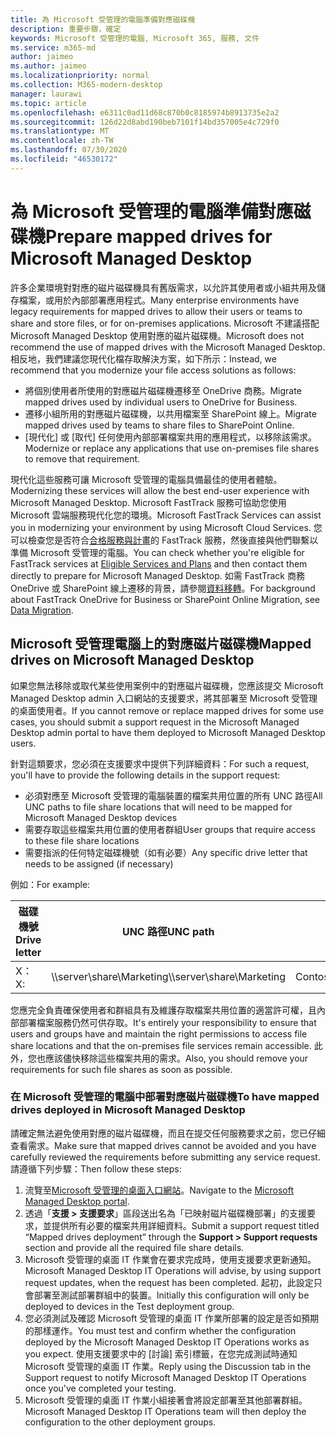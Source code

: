 ```yaml
---
title: 為 Microsoft 受管理的電腦準備對應磁碟機
description: 重要步驟，確定
keywords: Microsoft 受管理的電腦, Microsoft 365, 服務, 文件
ms.service: m365-md
author: jaimeo
ms.author: jaimeo
ms.localizationpriority: normal
ms.collection: M365-modern-desktop
manager: laurawi
ms.topic: article
ms.openlocfilehash: e6311c0ad11d68c870b0c8185974b8913735e2a2
ms.sourcegitcommit: 126d22d8abd190beb7101f14bd357005e4c729f0
ms.translationtype: MT
ms.contentlocale: zh-TW
ms.lasthandoff: 07/30/2020
ms.locfileid: "46530172"
---
```

#  <a name="prepare-mapped-drives-for-microsoft-managed-desktop"></a><span data-ttu-id="9cc70-104">為 Microsoft 受管理的電腦準備對應磁碟機</span><span class="sxs-lookup"><span data-stu-id="9cc70-104">Prepare mapped drives for Microsoft Managed Desktop</span></span>

<span data-ttu-id="9cc70-105">許多企業環境對對應的磁片磁碟機具有舊版需求，以允許其使用者或小組共用及儲存檔案，或用於內部部署應用程式。</span><span class="sxs-lookup"><span data-stu-id="9cc70-105">Many enterprise environments have legacy requirements for mapped drives to allow their users or teams to share and store files, or for on-premises applications.</span></span> <span data-ttu-id="9cc70-106">Microsoft 不建議搭配 Microsoft Managed Desktop 使用對應的磁片磁碟機。</span><span class="sxs-lookup"><span data-stu-id="9cc70-106">Microsoft does not recommend the use of mapped drives with the Microsoft Managed Desktop.</span></span> <span data-ttu-id="9cc70-107">相反地，我們建議您現代化檔存取解決方案，如下所示：</span><span class="sxs-lookup"><span data-stu-id="9cc70-107">Instead, we recommend that you modernize your file access solutions as follows:</span></span>
  
- <span data-ttu-id="9cc70-108">將個別使用者所使用的對應磁片磁碟機遷移至 OneDrive 商務。</span><span class="sxs-lookup"><span data-stu-id="9cc70-108">Migrate mapped drives used by individual users to OneDrive for Business.</span></span> 
- <span data-ttu-id="9cc70-109">遷移小組所用的對應磁片磁碟機，以共用檔案至 SharePoint 線上。</span><span class="sxs-lookup"><span data-stu-id="9cc70-109">Migrate mapped drives used by teams to share files to SharePoint Online.</span></span> 
- <span data-ttu-id="9cc70-110">[現代化] 或 [取代] 任何使用內部部署檔案共用的應用程式，以移除該需求。</span><span class="sxs-lookup"><span data-stu-id="9cc70-110">Modernize or replace any applications that use on-premises file shares to remove that requirement.</span></span>
  
<span data-ttu-id="9cc70-111">現代化這些服務可讓 Microsoft 受管理的電腦具備最佳的使用者體驗。</span><span class="sxs-lookup"><span data-stu-id="9cc70-111">Modernizing these services will allow the best end-user experience with Microsoft Managed Desktop.</span></span> <span data-ttu-id="9cc70-112">Microsoft FastTrack 服務可協助您使用 Microsoft 雲端服務現代化您的環境。</span><span class="sxs-lookup"><span data-stu-id="9cc70-112">Microsoft FastTrack Services can assist you in modernizing your environment by using Microsoft Cloud Services.</span></span> <span data-ttu-id="9cc70-113">您可以檢查您是否符合[合格服務與計畫](https://docs.microsoft.com/fasttrack/m365-eligible-services-and-plans)的 FastTrack 服務，然後直接與他們聯繫以準備 Microsoft 受管理的電腦。</span><span class="sxs-lookup"><span data-stu-id="9cc70-113">You can check whether you're eligible for FastTrack services at [Eligible Services and Plans](https://docs.microsoft.com/fasttrack/m365-eligible-services-and-plans) and then contact them directly to prepare for Microsoft Managed Desktop.</span></span> <span data-ttu-id="9cc70-114">如需 FastTrack 商務 OneDrive 或 SharePoint 線上遷移的背景，請參閱[資料移轉](https://docs.microsoft.com/fasttrack/o365-data-migration)。</span><span class="sxs-lookup"><span data-stu-id="9cc70-114">For background about FastTrack OneDrive for Business or SharePoint Online Migration, see [Data Migration](https://docs.microsoft.com/fasttrack/o365-data-migration).</span></span>

## <a name="mapped-drives-on-microsoft-managed-desktop"></a><span data-ttu-id="9cc70-115">Microsoft 受管理電腦上的對應磁片磁碟機</span><span class="sxs-lookup"><span data-stu-id="9cc70-115">Mapped drives on Microsoft Managed Desktop</span></span>
 
<span data-ttu-id="9cc70-116">如果您無法移除或取代某些使用案例中的對應磁片磁碟機，您應該提交 Microsoft Managed Desktop admin 入口網站的支援要求，將其部署至 Microsoft 受管理的桌面使用者。</span><span class="sxs-lookup"><span data-stu-id="9cc70-116">If you cannot remove or replace mapped drives for some use cases, you should submit a support request in the Microsoft Managed Desktop admin portal to have them deployed to Microsoft Managed Desktop users.</span></span>
    
<span data-ttu-id="9cc70-117">針對這類要求，您必須在支援要求中提供下列詳細資料：</span><span class="sxs-lookup"><span data-stu-id="9cc70-117">For such a request, you'll have to provide the following details in the support request:</span></span> 

- <span data-ttu-id="9cc70-118">必須對應至 Microsoft 受管理的電腦裝置的檔案共用位置的所有 UNC 路徑</span><span class="sxs-lookup"><span data-stu-id="9cc70-118">All UNC paths to file share locations that will need to be mapped for Microsoft Managed Desktop devices</span></span> 
- <span data-ttu-id="9cc70-119">需要存取這些檔案共用位置的使用者群組</span><span class="sxs-lookup"><span data-stu-id="9cc70-119">User groups that require access to these file share locations</span></span> 
- <span data-ttu-id="9cc70-120">需要指派的任何特定磁碟機號（如有必要）</span><span class="sxs-lookup"><span data-stu-id="9cc70-120">Any specific drive letter that needs to be assigned (if necessary)</span></span>

<span data-ttu-id="9cc70-121">例如：</span><span class="sxs-lookup"><span data-stu-id="9cc70-121">For example:</span></span>

| <span data-ttu-id="9cc70-122">磁碟機號</span><span class="sxs-lookup"><span data-stu-id="9cc70-122">Drive letter</span></span> | <span data-ttu-id="9cc70-123">UNC 路徑</span><span class="sxs-lookup"><span data-stu-id="9cc70-123">UNC path</span></span> | <span data-ttu-id="9cc70-124">使用者群組</span><span class="sxs-lookup"><span data-stu-id="9cc70-124">User group</span></span> |
|--------------|----------|------------|
| <span data-ttu-id="9cc70-125">X：</span><span class="sxs-lookup"><span data-stu-id="9cc70-125">X:</span></span>  | <span data-ttu-id="9cc70-126">\\\server\share\Marketing</span><span class="sxs-lookup"><span data-stu-id="9cc70-126">\\\server\share\Marketing</span></span> | <span data-ttu-id="9cc70-127">ContosoMarketing</span><span class="sxs-lookup"><span data-stu-id="9cc70-127">ContosoMarketing</span></span> |

<span data-ttu-id="9cc70-128">您應完全負責確保使用者和群組具有及維護存取檔案共用位置的適當許可權，且內部部署檔案服務仍然可供存取。</span><span class="sxs-lookup"><span data-stu-id="9cc70-128">It's entirely your responsibility to ensure that users and groups have and maintain the right permissions to access file share locations and that the on-premises file services remain accessible.</span></span> <span data-ttu-id="9cc70-129">此外，您也應該儘快移除這些檔案共用的需求。</span><span class="sxs-lookup"><span data-stu-id="9cc70-129">Also, you should remove your requirements for such file shares as soon as possible.</span></span>

### <a name="to-have-mapped-drives-deployed-in-microsoft-managed-desktop"></a><span data-ttu-id="9cc70-130">在 Microsoft 受管理的電腦中部署對應磁片磁碟機</span><span class="sxs-lookup"><span data-stu-id="9cc70-130">To have mapped drives deployed in Microsoft Managed Desktop</span></span>
 
<span data-ttu-id="9cc70-131">請確定無法避免使用對應的磁片磁碟機，而且在提交任何服務要求之前，您已仔細查看需求。</span><span class="sxs-lookup"><span data-stu-id="9cc70-131">Make sure that mapped drives cannot be avoided and you have carefully reviewed the requirements before submitting any service request.</span></span> <span data-ttu-id="9cc70-132">請遵循下列步驟：</span><span class="sxs-lookup"><span data-stu-id="9cc70-132">Then follow these steps:</span></span>

1. <span data-ttu-id="9cc70-133">流覽至[Microsoft 受管理的桌面入口網站](https://aka.ms/mmdportal)。</span><span class="sxs-lookup"><span data-stu-id="9cc70-133">Navigate to the [Microsoft Managed Desktop portal](https://aka.ms/mmdportal).</span></span>  
2. <span data-ttu-id="9cc70-134">透過「**支援 > 支援要求**」區段送出名為「已映射磁片磁碟機部署」的支援要求，並提供所有必要的檔案共用詳細資料。</span><span class="sxs-lookup"><span data-stu-id="9cc70-134">Submit a support request titled “Mapped drives deployment” through the **Support > Support requests** section and provide all the required file share details.</span></span>  
3. <span data-ttu-id="9cc70-135">Microsoft 受管理的桌面 IT 作業會在要求完成時，使用支援要求更新通知。</span><span class="sxs-lookup"><span data-stu-id="9cc70-135">Microsoft Managed Desktop IT Operations will advise, by using support request updates, when the request has been completed.</span></span> <span data-ttu-id="9cc70-136">起初，此設定只會部署至測試部署群組中的裝置。</span><span class="sxs-lookup"><span data-stu-id="9cc70-136">Initially this configuration will only be deployed to devices in the Test deployment group.</span></span>  
4. <span data-ttu-id="9cc70-137">您必須測試及確認 Microsoft 受管理的桌面 IT 作業所部署的設定是否如預期的那樣運作。</span><span class="sxs-lookup"><span data-stu-id="9cc70-137">You must test and confirm whether the configuration deployed by the Microsoft Managed Desktop IT Operations works as you expect.</span></span> <span data-ttu-id="9cc70-138">使用支援要求中的 [討論] 索引標籤，在您完成測試時通知 Microsoft 受管理的桌面 IT 作業。</span><span class="sxs-lookup"><span data-stu-id="9cc70-138">Reply using the Discussion tab in the Support request to notify Microsoft Managed Desktop IT Operations once you've completed your testing.</span></span>  
5. <span data-ttu-id="9cc70-139">Microsoft 受管理的桌面 IT 作業小組接著會將設定部署至其他部署群組。</span><span class="sxs-lookup"><span data-stu-id="9cc70-139">Microsoft Managed Desktop IT Operations team will then deploy the configuration to the other deployment groups.</span></span> 
